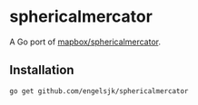# sphericalmercator

A Go port of [mapbox/sphericalmercator](https://github.com/mapbox/sphericalmercator).

## Installation

```bash
go get github.com/engelsjk/sphericalmercator
```

